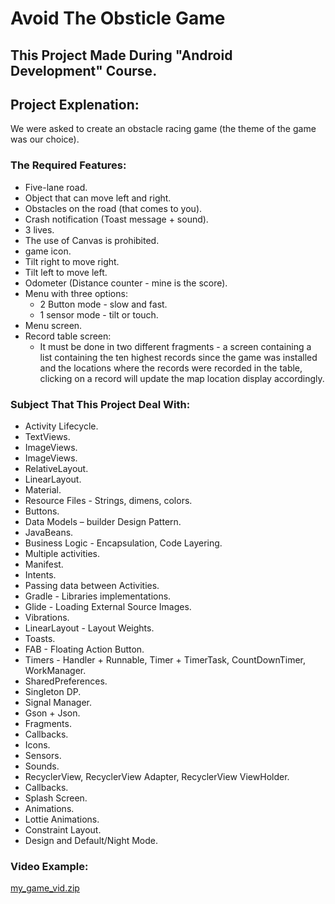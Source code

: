 # Avoid The Obsticle Game

## This Project Made During "Android Development" Course.

## Project Explenation:
  We were asked to create an obstacle racing game (the theme of the game was our choice).

### The Required Features:
  * Five-lane road.
  * Object that can move left and right.
  * Obstacles on the road (that comes to you).
  * Crash notification (Toast message + sound).
  * 3 lives.
  * The use of Canvas is prohibited.
  * game icon.
  * Tilt right to move right.
  * Tilt left to move left.
  * Odometer (Distance counter - mine is the score).
  * Menu with three options:
      * 2 Button mode - slow and fast.
      * 1 sensor mode - tilt or touch.
  * Menu screen.
  * Record table screen:
      * It must be done in two different fragments - a screen containing a list containing the ten highest records since the game was installed and the locations where the records were recorded in the table, clicking on a record will update the map location display accordingly.

### Subject That This Project Deal With:
  * Activity Lifecycle.
  * TextViews.
  * ImageViews.
  * ImageViews.
  * RelativeLayout.
  * LinearLayout.
  * Material.
  * Resource Files - Strings, dimens, colors.
  * Buttons.
  * Data Models – builder Design Pattern.
  * JavaBeans.
  * Business Logic - Encapsulation, Code Layering.
  * Multiple activities.
  * Manifest.
  * Intents.
  * Passing data between Activities.
  * Gradle - Libraries implementations.
  * Glide - Loading External Source Images.
  * Vibrations.
  * LinearLayout - Layout Weights.
  * Toasts.
  * FAB - Floating Action Button.
  * Timers - Handler + Runnable, Timer + TimerTask, CountDownTimer, WorkManager.
  * SharedPreferences.
  * Singleton DP.
  * Signal Manager.
  * Gson + Json.
  * Fragments.
  * Callbacks.
  * Icons.
  * Sensors.
  * Sounds.
  * RecyclerView, RecyclerView Adapter, RecyclerView ViewHolder.
  * Callbacks.
  * Splash Screen.
  * Animations.
  * Lottie Animations.
  * Constraint Layout.
  * Design and Default/Night Mode.

### Video Example:
    
[my_game_vid.zip](https://github.com/ShaiNachum/avoid_the_obsticle_game_part2/files/14466150/my_game_vid.zip)


